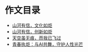 # 作文目录

- [山河有信，文化如炬](山河有信，文化如炬.md)
- [山河有信，创新如炬](山河有信，创新如炬.md)
- [天空虽无痕，而我已飞过](天空虽无痕，而我已飞过.md)
- [青春执炬：与AI共舞，守护人性光芒](青春执炬：与AI共舞，守护人性光芒.md)